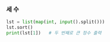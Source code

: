 ### 세 수

```py
lst = list(map(int, input().split()))
lst.sort()
print(lst[1])   # 두 번째로 큰 정수 출력
```

